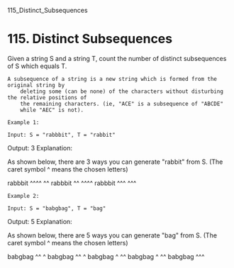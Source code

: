 115_Distinct_Subsequences
# 115. Distinct Subsequences

Given a string S and a string T, count the number of
        distinct subsequences of S which equals T.

    A subsequence of a string is a new string which is formed from the original string by
        deleting some (can be none) of the characters without disturbing the relative positions of
        the remaining characters. (ie, "ACE" is a subsequence of "ABCDE"
        while "AEC" is not).

    Example 1:

    Input: S = "rabbbit", T = "rabbit"
Output: 3
Explanation:

As shown below, there are 3 ways you can generate "rabbit" from S.
(The caret symbol ^ means the chosen letters)

rabbbit
^^^^ ^^
rabbbit
^^ ^^^^
rabbbit
^^^ ^^^

    Example 2:

    Input: S = "babgbag", T = "bag"
Output: 5
Explanation:

As shown below, there are 5 ways you can generate "bag" from S.
(The caret symbol ^ means the chosen letters)

babgbag
^^ ^
babgbag
^^    ^
babgbag
^    ^^
babgbag
  ^  ^^
babgbag
    ^^^